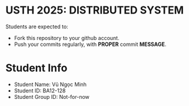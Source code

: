 USTH 2025: DISTRIBUTED SYSTEM
=====================================================

Students are expected to:
* Fork this repository to your github account.
* Push your commits regularly, with **PROPER** commit **MESSAGE**.


Student Info
=========================

* Student Name: Vũ Ngọc Minh
* Student ID: BA12-128
* Student Group ID: Not-for-now
